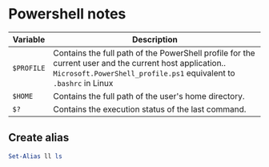 # Powershell notes

| Variable   | Description                                                                                                                                                                  |
| ---------- | ---------------------------------------------------------------------------------------------------------------------------------------------------------------------------- |
| `$PROFILE` | Contains the full path of the PowerShell profile for the current user and the current host application.. `Microsoft.PowerShell_profile.ps1` equivalent to `.bashrc` in Linux |
| `$HOME`    | Contains the full path of the user's home directory.                                                                                                                         |
| `$?`       | Contains the execution status of the last command.                                                                                                                           |

## Create alias

```powershell
Set-Alias ll ls
```
